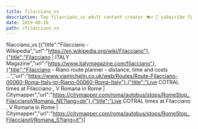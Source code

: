 ```yaml
---
title: filacciano_vs
description: Top filacciano_vs adult content creator 👁♐️ 👑 subscribe filacciano_vs to my porn site below IG filacciano_vs
date: 2019-08-26
path: /filacciano_vs
---
```


filacciano_vs
[{"title":"Filacciano - Wikipedia","url":"https://en.wikipedia.org/wiki/Filacciano"},{"title":"Filacciano | ITALY Magazine","url":"https://www.italymagazine.com/filacciano"},{"title":"Filacciano - Riano route planner - distance, time and costs ...","url":"https://www.viamichelin.co.uk/web/Routes/Route-Filacciano-00060-Roma-Italy-to-Riano-00060-Roma-Italy"},{"title":"Live COTRAL times at Filacciano , V Romana in Rome | Citymapper","url":"https://citymapper.com/roma/autobus/stops/RomeStop_FilaccianoVRomana_NE?lang=de"},{"title":"Live COTRAL times at Filacciano , V Romana in Rome | Citymapper","url":"https://citymapper.com/roma/autobus/stops/RomeStop_FilaccianoVRomana_S?lang=it"}]

